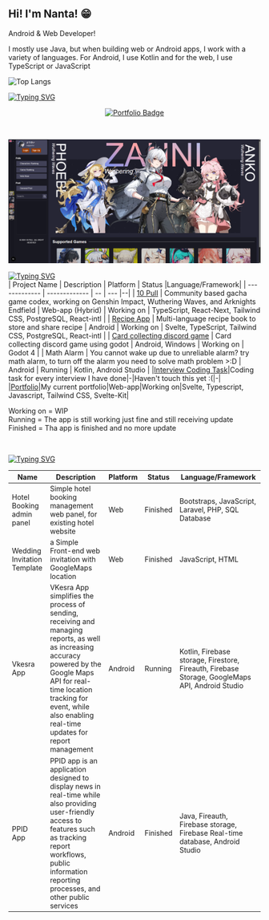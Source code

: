 ## Hi! I'm Nanta! 😁

Android & Web Developer!

I mostly use Java, but when building web or Android apps, I work with a variety of languages. For Android, I use Kotlin and for the web, I use TypeScript or JavaScript

![Top Langs](https://github-readme-stats.vercel.app/api/top-langs/?username=anuraghazra&layout=compact&theme=dark)

[![Typing SVG](https://readme-typing-svg.demolab.com?font=Roboto&pause=5000&color=D6D7F7&width=435&lines=My+Portfolio)](https://git.io/typing-svg)

<p align="center">
    <a href="https://github.com/NantaArthur123/Portfolio" >
        <img src="https://img.shields.io/badge/Visit-Portfolio-blue?style=for-the-badge" alt="Portfolio Badge" />
    </a>
</p>

</br>

![10PULL](/images/10Pull.png)

[![Typing SVG](https://readme-typing-svg.demolab.com?font=Roboto&pause=5000&color=D6D7F7&width=435&lines=My+Current+Fun+Projects)](https://git.io/typing-svg)
</br>
| Project Name | Description | Platform | Status |Language/Framework|
| ------------- | ------------- | -- | --- |--|
| [10 Pull](https://github.com/NantaArthur123/10-Pull) | Community based gacha game codex, working on Genshin Impact, Wuthering Waves, and Arknights Endfield | Web-app (Hybrid) | Working on | TypeScript, React-Next, Tailwind CSS, PostgreSQL, React-intl |
| [Recipe App](https://github.com/NantaArthur123/recipe-app) | Multi-language recipe book to store and share recipe | Android | Working on | Svelte, TypeScript, Tailwind CSS, PostgreSQL, React-intl |
| [Card collecting discord game](https://github.com/NantaArthur123/LostMyth) | Card collecting discord game using godot | Android, Windows | Working on | Godot 4 |
| Math Alarm | You cannot wake up due to unreliable alarm? try math alarm, to turn off the alarm you need to solve math problem >:D | Android | Running | Kotlin, Android Studio |
|[Interview Coding Task](https://github.com/NantaArthur123/InterviewCodingTask)|Coding task for every interview I have done|-|Haven't touch this yet :(|-|
|[Portfolio](https://github.com/NantaArthur123/Portfolio)|My current portfolio|Web-app|Working on|Svelte, Typescript, Javascript, Tailwind CSS, Svelte-Kit|

Working on = WIP </br>
Running = The app is still working just fine and still receiving update </br>
Finished = Tha app is finished and no more update

</br>

[![Typing SVG](https://readme-typing-svg.demolab.com?font=Roboto&pause=5000&color=D6D7F7&width=435&lines=My+%22100%25+Serious%22+Project+%3AD)](https://git.io/typing-svg)

| Name                        | Description                                                                                                                                                                                                                                        | Platform | Status   | Language/Framework                                                                              |
| --------------------------- | -------------------------------------------------------------------------------------------------------------------------------------------------------------------------------------------------------------------------------------------------- | -------- | -------- | ----------------------------------------------------------------------------------------------- |
| Hotel Booking admin panel   | Simple hotel booking management web panel, for existing hotel website                                                                                                                                                                              | Web      | Finished | Bootstraps, JavaScript, Laravel, PHP, SQL Database                                              |
| Wedding Invitation Template | a Simple Front-end web invitation with GoogleMaps location                                                                                                                                                                                         | Web      | Finished | JavaScript, HTML                                                                                |
| Vkesra App                  | VKesra App simplifies the process of sending, receiving and managing reports, as well as increasing accuracy powered by the Google Maps API for real-time location tracking for event, while also enabling real-time updates for report management | Android  | Running  | Kotlin, Firebase storage, Firestore, Fireauth, Firebase Storage, GoogleMaps API, Android Studio |
| PPID App                    | PPID app is an application designed to display news in real-time while also providing user-friendly access to features such as tracking report workflows, public information reporting processes, and other public services                        | Android  | Finished | Java, Fireauth, Firebase storage, Firebase Real-time database, Android Studio                   |
